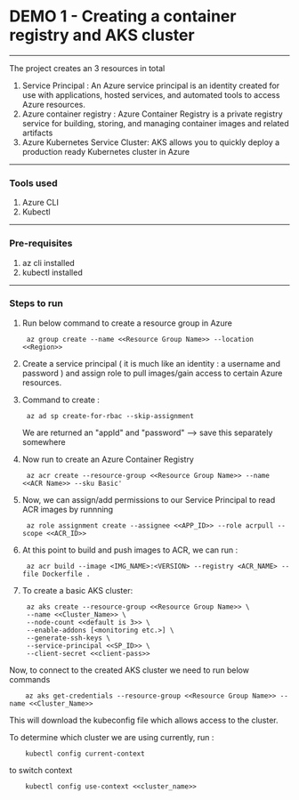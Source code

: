 # DEMO 1 - Creating a container registry and AKS cluster

----
The project creates an 3 resources in total 
1. Service Principal : An Azure service principal is an identity created for use with applications, hosted services, and automated tools to access Azure resources. 
2. Azure container registry : Azure Container Registry is a private registry service for building, storing, and managing container images and related artifacts
3. Azure Kubernetes Service Cluster: AKS allows you to quickly deploy a production ready Kubernetes cluster in Azure

----
### Tools used 

1. Azure CLI
2. Kubectl

----
 ### Pre-requisites

1. az cli installed
2. kubectl installed

----
### Steps to run 

1. Run below command to create a resource group in Azure 

        az group create --name <<Resource Group Name>> --location <<Region>>

2. Create a service principal ( it is much like an identity : a username and password ) and assign role to pull images/gain access to certain Azure resources.

3. Command to create : 
        
        az ad sp create-for-rbac --skip-assignment

   We are returned an "appId" and "password" --> save this separately somewhere

4. Now run to create an Azure Container Registry 
        
        az acr create --resource-group <<Resource Group Name>> --name <<ACR Name>> --sku Basic'

5. Now, we can assign/add permissions to our Service Principal to read ACR images by runnning
        
        az role assignment create --assignee <<APP_ID>> --role acrpull --scope <<ACR_ID>>


6. At this point to build and push images to ACR, we can run :

        az acr build --image <IMG_NAME>:<VERSION> --registry <ACR_NAME> --file Dockerfile .

5. To create a basic AKS cluster:

        az aks create --resource-group <<Resource Group Name>> \
        --name <<Cluster_Name>> \
        --node-count <<default is 3>> \
        --enable-addons [<monitoring etc.>] \
        --generate-ssh-keys \
        --service-principal <<SP_ID>> \
        --client-secret <<client-pass>>

Now, to connect to the created AKS cluster we need to run below commands 

        az aks get-credentials --resource-group <<Resource Group Name>> --name <<Cluster_Name>>

This will download the kubeconfig file which allows access to the cluster.

To determine which cluster we are using currently, run :

        kubectl config current-context

to switch context 

        kubectl config use-context <<cluster_name>>
